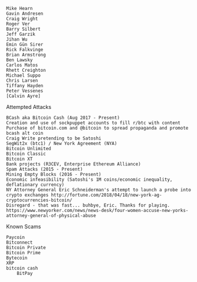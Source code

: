     Mike Hearn
    Gavin Andresen
    Craig Wright
    Roger Ver
    Barry Silbert
    Jeff Garzik
    Jihan Wu
    Emin Gün Sirer
    Rick Falkvinge
    Brian Armstrong
    Ben Lawsky
    Carlos Matos
    Rhett Creighton
    Michael Suppo
    Chris Larsen
    Tiffany Hayden
    Peter Vessenes
    [Calvin Ayre]

Attempted Attacks

    BCash aka Bitcoin Cash (Aug 2017 - Present)
    Creation and use of sockpuppet accounts to fill r/btc with content
    Purchase of bitcoin.com and @bitcoin to spread propaganda and promote bcash alt coin
    Craig Write pretending to be Satoshi
    SegWit2x (btc1) / New York Agreement (NYA)
    Bitcoin Unlimited
    Bitcoin Classic
    Bitcoin XT
    Bank projects (R3CEV, Enterprise Ethereum Alliance)
    Spam Attacks (2015 - Present)
    Mining Empty Blocks (2016 - Present)
    Economic infeasibility (Satoshi's 1M coins/economic inequality, deflationary currency)
    NY Attorney General Eric Schneiderman's attempt to launch a probe into crypto exchanges http://fortune.com/2018/04/18/new-york-ag-cryptocurrencies-bitcoin/
    Disregard - that was fast... buhbye, Eric. Thanks for playing. https://www.newyorker.com/news/news-desk/four-women-accuse-new-yorks-attorney-general-of-physical-abuse

Known Scams

    Paycoin
    Bitconnect
    Bitcoin Private
    Bitcoin Prime
    Bytecoin
    XRP
    bitcoin cash
		BitPay